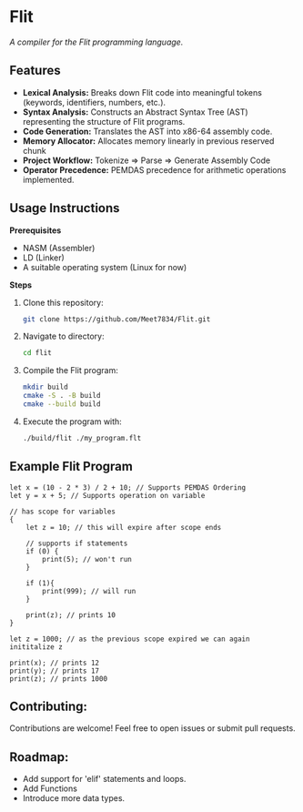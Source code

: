 # Flit
*A compiler for the Flit programming language.*

## Features

* **Lexical Analysis:** Breaks down Flit code into meaningful tokens (keywords, identifiers, numbers, etc.).
* **Syntax Analysis:** Constructs an Abstract Syntax Tree (AST) representing the structure of Flit programs.
* **Code Generation:** Translates the AST into x86-64 assembly code.
* **Memory Allocator:** Allocates memory linearly in previous reserved chunk
* **Project Workflow:** Tokenize => Parse => Generate Assembly Code 
* **Operator Precedence:** PEMDAS precedence for arithmetic operations implemented.

## Usage Instructions
**Prerequisites**

* NASM (Assembler)
* LD (Linker)
* A suitable operating system (Linux for now)

**Steps**

1.  Clone this repository:
    ```bash
    git clone https://github.com/Meet7834/Flit.git
    ```

2.  Navigate to directory:
    ```bash
    cd flit
    ```

3.  Compile the Flit program:
    ```bash
    mkdir build
    cmake -S . -B build
    cmake --build build 
    ```
4.  Execute the program with:
    ```bash
    ./build/flit ./my_program.flt
    ```
## Example Flit Program

```Flit
let x = (10 - 2 * 3) / 2 + 10; // Supports PEMDAS Ordering
let y = x + 5; // Supports operation on variable

// has scope for variables
{
    let z = 10; // this will expire after scope ends
    
    // supports if statements
    if (0) {
        print(5); // won't run
    }

    if (1){
        print(999); // will run
    }

    print(z); // prints 10
}

let z = 1000; // as the previous scope expired we can again inititalize z

print(x); // prints 12
print(y); // prints 17
print(z); // prints 1000
```

## Contributing:
Contributions are welcome! Feel free to open issues or submit pull requests.

## Roadmap:

* Add support for 'elif' statements and loops.
* Add Functions
* Introduce more data types.
